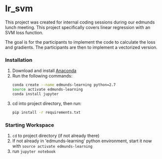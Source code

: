 # lr_svm

This project was created for internal coding sessions during our edmunds lunch meeting. This project specifically covers linear regression with an SVM loss function.

The goal is for the participants to implement the code to calculate the loss and gradients. The participants are then to implement a vectorized version.

### Installation
1. Download and install [Anaconda][conda]
2. Run the following commands:
    ```sh
    conda create --name edmunds-learning python=2.7
    source activate edmunds-learning
    conda install jupyter
    ```
3. cd into project directory, then run:
    ```sh
    pip install -r requirements.txt 
    ```

### Starting Workspace
1. ```cd``` to project directory (if not already there)
2. If not already in 'edmunds-learning' python environment, start it now with ```source activate edmunds-learning```
3. run ```jupyter notebook```

[conda]:<https://docs.continuum.io/anaconda/install>
